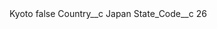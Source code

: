 <?xml version="1.0" encoding="UTF-8"?>
<CustomMetadata xmlns="http://soap.sforce.com/2006/04/metadata" xmlns:xsi="http://www.w3.org/2001/XMLSchema-instance" xmlns:xsd="http://www.w3.org/2001/XMLSchema">
    <label>Kyoto</label>
    <protected>false</protected>
    <values>
        <field>Country__c</field>
        <value xsi:type="xsd:string">Japan</value>
    </values>
    <values>
        <field>State_Code__c</field>
        <value xsi:type="xsd:string">26</value>
    </values>
</CustomMetadata>
